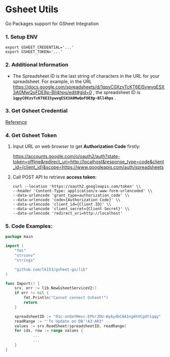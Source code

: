 # Gsheet Utils
Go Packages support for GSheet Integration

### 1. Setup ENV

    export GSHEET_CREDENTIAL='...'
    export GSHEET_TOKEN='...'

### 2. Additional Information

* The Spreadsheet ID is the last string of characters in the URL for your spreadsheet. For example, in the URL https://docs.google.com/spreadsheets/d/1qpyC0XzvTcKT6EISywvqESX3A0MwQoFDE8p-Bll4hps/edit#gid=0 , the spreadsheet ID is **``1qpyC0XzvTcKT6EISywvqESX3A0MwQoFDE8p-Bll4hps``** .


### 3. Get Gsheet Credential

[Reference](https://developers.google.com/sheets/api/quickstart/go#authorize_credentials_for_a_desktop_application)


### 4. Get Gsheet Token

1. Input URL on web browser to get **Authorization Code** firstly:

    https://accounts.google.com/o/oauth2/auth?state-token=offline&redirect_uri=http://localhost&response_type=code&client_id={client_id}&scope=https://www.googleapis.com/auth/spreadsheets


2. Call POST API to retrieve **access token**:

    `curl --location 'https://oauth2.googleapis.com/token' \\`<br>
    `--header 'Content-Type: application/x-www-form-urlencoded' \\`<br>
    `--data-urlencode 'grant_type=authorization_code' \\`<br>
    `--data-urlencode 'code={Authorization Code}' \\`<br>
    `--data-urlencode 'client_id={Client ID}' \\`<br>
    `--data-urlencode 'client_secret={Client Secret}' \\`<br>
    `--data-urlencode 'redirect_uri=http://localhost'`

### 5. Code Examples:

```go
package main

import (
	"fmt"
	"strconv"
	"strings"

	"github.com/lk153/gsheet-go/lib"
)

func Import() {
	srv, err := lib.NewGsheetServiceV2()
	if err != nil {
		fmt.Println("Cannot connect Gsheet!")
		return
	}

	spreadsheetID := "01c-onQeYHmvc-EPkrJDU-WyAydbCAA1ng6hXCgdYiqqg"
	readRange := "'To Update on DB'!A3:AR3"
	values := srv.ReadSheet(spreadsheetID, readRange)
	for idx, row := range values {
            ...
            ...
	}
}
```
